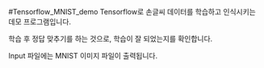 #Tensorflow_MNIST_demo
Tensorflow로 손글씨 데이터를 학습하고 인식시키는 데모 프로그램입니다.

학습 후 정답 맞추기를 하는 것으로, 학습이 잘 되었는지를 확인합니다.

Input 파일에는 MNIST 이미지 파일이 출력됩니다.
